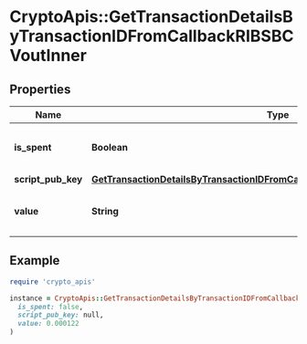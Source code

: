 # CryptoApis::GetTransactionDetailsByTransactionIDFromCallbackRIBSBCVoutInner

## Properties

| Name | Type | Description | Notes |
| ---- | ---- | ----------- | ----- |
| **is_spent** | **Boolean** | Defines whether the output is spent or not. |  |
| **script_pub_key** | [**GetTransactionDetailsByTransactionIDFromCallbackRIBSBCVoutInnerScriptPubKey**](GetTransactionDetailsByTransactionIDFromCallbackRIBSBCVoutInnerScriptPubKey.md) |  |  |
| **value** | **String** | Represents the sent/received amount. |  |

## Example

```ruby
require 'crypto_apis'

instance = CryptoApis::GetTransactionDetailsByTransactionIDFromCallbackRIBSBCVoutInner.new(
  is_spent: false,
  script_pub_key: null,
  value: 0.000122
)
```

